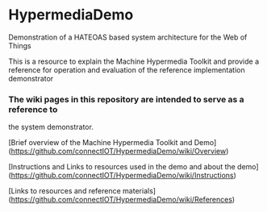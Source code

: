 # HypermediaDemo
Demonstration of a HATEOAS based system architecture for the Web of Things

This is a resource to explain the Machine Hypermedia Toolkit and provide a reference for operation and evaluation of the reference implementation demonstrator

### The wiki pages in this repository are intended to serve as a reference to
the system demonstrator.

[Brief overview of the Machine Hypermedia Toolkit and Demo]
(https://github.com/connectIOT/HypermediaDemo/wiki/Overview)

[Instructions and Links to resources used in the demo and about the demo]
(https://github.com/connectIOT/HypermediaDemo/wiki/Instructions)

[Links to resources and reference materials] (https://github.com/connectIOT/HypermediaDemo/wiki/References)
